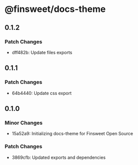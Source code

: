# @finsweet/docs-theme

## 0.1.2

### Patch Changes

- dff482b: Update files exports

## 0.1.1

### Patch Changes

- 64b4440: Update css export

## 0.1.0

### Minor Changes

- 15a52a9: Initializing docs-theme for Finsweet Open Source

### Patch Changes

- 3869cfb: Updated exports and dependencies
